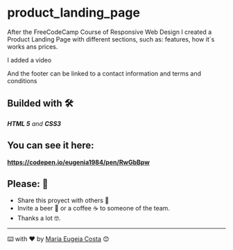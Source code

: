 # product_landing_page
<p>After the FreeCodeCamp Course of Responsive Web Design I created a Product Landing Page with different sections, such as: features, how it´s works ans prices.</p>
<p> I added a video </p>
<p> And the footer can be linked to a contact information and terms and conditions</p>

## Builded with 🛠️
_**HTML 5** and **CSS3**_


## You can see it here: 
**https://codepen.io/eugenia1984/pen/RwGbBpw**

## Please: 🎁

* Share this proyect with others 📢
* Invite a beer 🍺 or a coffee ☕  to someone of the team. 
* Thanks a lot 🤓.


---
⌨️ with ❤️ by [María Eugeia Costa](https://github.com/eugenia1984) 😊

